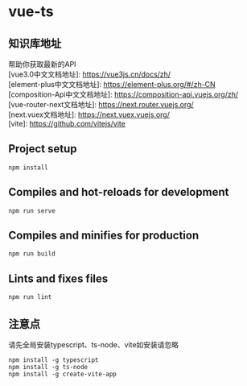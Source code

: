 # vue-ts

## 知识库地址
帮助你获取最新的API  
[vue3.0中文文档地址]: https://vue3js.cn/docs/zh/  
[element-plus中文文档地址]: https://element-plus.org/#/zh-CN  
[composition-Api中文文档地址]: https://composition-api.vuejs.org/zh/  
[vue-router-next文档地址]: https://next.router.vuejs.org/  
[next.vuex文档地址]: https://next.vuex.vuejs.org/  
[vite]: https://github.com/vitejs/vite  

## Project setup
```
npm install
```

## Compiles and hot-reloads for development
```
npm run serve
```

## Compiles and minifies for production
```
npm run build
```

## Lints and fixes files
```
npm run lint
```

## 注意点
请先全局安装typescript、ts-node、vite如安装请忽略  
```
npm install -g typescript  
npm install -g ts-node  
npm install -g create-vite-app  
```